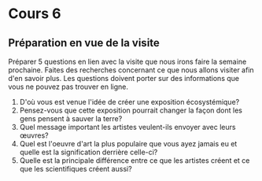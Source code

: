 # Cours 6
## Préparation en vue de la visite
Préparer 5 questions en lien avec la visite que nous irons faire la semaine prochaine. Faites des recherches concernant ce que nous allons visiter afin d'en savoir plus. Les questions doivent porter sur des informations que vous ne pouvez pas trouver en ligne. 

1. D'où vous est venue l'idée de créer une exposition écosystémique?
2. Pensez-vous que cette exposition pourrait changer la façon dont les gens pensent à sauver la terre?
3. Quel message important les artistes veulent-ils envoyer avec leurs œuvres? 
4. Quel est l'oeuvre d'art la plus populaire que vous ayez jamais eu et quelle est la signification derrière celle-ci?
5. Quelle est la principale différence entre ce que les artistes créent et ce que les scientifiques créent aussi?
